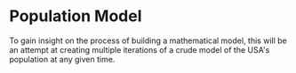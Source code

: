 # Population Model

To gain insight on the process of building a mathematical model, this will be an attempt at creating multiple iterations of a crude model of the USA's population at any given time.
